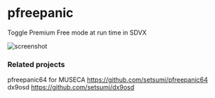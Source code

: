# pfreepanic

Toggle Premium Free mode at run time in SDVX  

![screenshot](https://setsumi.github.io/pfreepanic/pfreepanic.png)

### Related projects

pfreepanic64 for MUSECA https://github.com/setsumi/pfreepanic64  
dx9osd https://github.com/setsumi/dx9osd  
